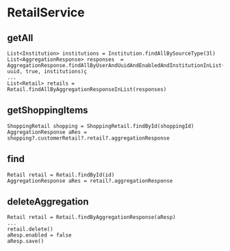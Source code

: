 # RetailService
## getAll
    List<Institution> institutions = Institution.findAllBySourceType(3l)
    List<AggregationResponse> responses  = AggregationResponse.findAllByUserAndUuidAndEnabledAndInstitutionInList(user, uuid, true, institutions)ç
    ...
    List<Retail> retails = Retail.findAllByAggregationResponseInList(responses)
## getShoppingItems
    ShoppingRetail shopping = ShoppingRetail.findById(shoppingId)
    AggregationResponse aRes = shopping?.customerRetail?.retail?.aggregationResponse
## find
    Retail retail = Retail.findById(id)
    AggregationResponse aRes = retail?.aggregationResponse
## deleteAggregation
    Retail retail = Retail.findByAggregationResponse(aResp)
    ...
    retail.delete()
    aResp.enabled = false
    aResp.save()